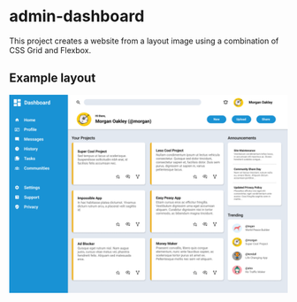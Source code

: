 # admin-dashboard
This project creates a website from a layout image using a combination of CSS Grid and Flexbox.

## Example layout
![design](./img/dashboard-project.png)